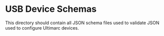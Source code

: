 USB Device Schemas
=

This directory should contain all JSON schema files used to validate JSON used to configure Ultimarc devices.